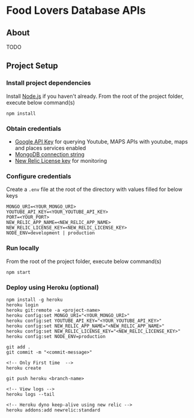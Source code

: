 # Food Lovers Database APIs

## About

TODO

## Project Setup

### Install project dependencies

Install [Node.js](https://nodejs.org/en/) if you haven't already.
From the root of the project folder, execute below command(s)

```
npm install
```

### Obtain credentials

- [Google API Key](https://developers.google.com/workspace/guides/create-credentials) for querying Youtube, MAPS APIs with youtube, maps and places services enabled
- [MongoDB connection string](https://docs.atlas.mongodb.com/tutorial/create-new-cluster/)
- [New Relic License key](https://docs.newrelic.com/docs/apis/intro-apis/new-relic-api-keys/) for monitoring

### Configure credentials

Create a `.env` file at the root of the directory with values filled for below keys

```
MONGO_URI=<YOUR_MONGO_URI>
YOUTUBE_API_KEY=<YOUR_YOUTUBE_API_KEY>
PORT=<YOUR_PORT>
NEW_RELIC_APP_NAME=<NEW_RELIC_APP_NAME>
NEW_RELIC_LICENSE_KEY=<NEW_RELIC_LICENSE_KEY>
NODE_ENV=development | production
```

### Run locally

From the root of the project folder, execute below command(s)

```
npm start
```

### Deploy using Heroku (optional)

```
npm install -g heroku
heroku login
heroku git:remote -a <project-name>
heroku config:set MONGO_URI="<YOUR_MONGO_URI>"
heroku config:set YOUTUBE_API_KEY="<YOUR_YOUTUBE_API_KEY>"
heroku config:set NEW_RELIC_APP_NAME="<NEW_RELIC_APP_NAME>"
heroku config:set NEW_RELIC_LICENSE_KEY="<NEW_RELIC_LICENSE_KEY>"
heroku config:set NODE_ENV=production

git add .
git commit -m "<commit-message>"

<!-- Only First time  -->
heroku create

git push heroku <branch-name>

<!-- View logs -->
heroku logs --tail

<!-- Heroku dyno keep-alive using new relic -->
heroku addons:add newrelic:standard
```
